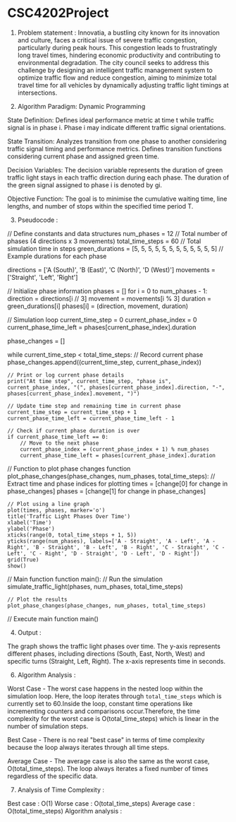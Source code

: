 # CSC4202Project

1) Problem statement : 
Innovatia, a bustling city known for its innovation and culture, faces a critical issue of severe traffic congestion, particularly during peak hours. This congestion leads to frustratingly long travel times, hindering economic productivity and contributing to environmental degradation. The city council seeks to address this challenge by designing an intelligent traffic management system to optimize traffic flow and reduce congestion, aiming to minimize total travel time for all vehicles by dynamically adjusting traffic light timings at intersections.

2) Algorithm Paradigm: Dynamic Programming

State Definition:
Defines ideal performance metric at time t while traffic signal is in phase i. 
Phase i may indicate different traffic signal orientations. 

State Transition:
Analyzes transition from one phase to another considering traffic signal timing and performance metrics. 
Defines transition functions considering current phase and assigned green time. 

Decision Variables:
The decision variable represents the duration of green traffic light stays in each traffic direction during each phase. 
The duration of the green signal assigned to phase i is denoted by gi. 


Objective Function:
The goal is to minimise the cumulative waiting time, line lengths, and number of stops within the specified time period T.
   
3) Pseudocode : 

// Define constants and data structures
num_phases = 12  // Total number of phases (4 directions x 3 movements)
total_time_steps = 60  // Total simulation time in steps
green_durations = [5, 5, 5, 5, 5, 5, 5, 5, 5, 5, 5, 5]  // Example durations for each phase

directions = ['A (South)', 'B (East)', 'C (North)', 'D (West)']
movements = ['Straight', 'Left', 'Right']

// Initialize phase information
phases = []
for i = 0 to num_phases - 1:
    direction = directions[i // 3]
    movement = movements[i % 3]
    duration = green_durations[i]
    phases[i] = (direction, movement, duration)

// Simulation loop
current_time_step = 0
current_phase_index = 0
current_phase_time_left = phases[current_phase_index].duration

phase_changes = []

while current_time_step < total_time_steps:
    // Record current phase
    phase_changes.append((current_time_step, current_phase_index))

    // Print or log current phase details
    print("At time step", current_time_step, "phase is", current_phase_index, "(", phases[current_phase_index].direction, "-", phases[current_phase_index].movement, ")")

    // Update time step and remaining time in current phase
    current_time_step = current_time_step + 1
    current_phase_time_left = current_phase_time_left - 1

    // Check if current phase duration is over
    if current_phase_time_left == 0:
        // Move to the next phase
        current_phase_index = (current_phase_index + 1) % num_phases
        current_phase_time_left = phases[current_phase_index].duration

// Function to plot phase changes
function plot_phase_changes(phase_changes, num_phases, total_time_steps):
    // Extract time and phase indices for plotting
    times = [change[0] for change in phase_changes]
    phases = [change[1] for change in phase_changes]

    // Plot using a line graph
    plot(times, phases, marker='o')
    title('Traffic Light Phases Over Time')
    xlabel('Time')
    ylabel('Phase')
    xticks(range(0, total_time_steps + 1, 5))
    yticks(range(num_phases), labels=['A - Straight', 'A - Left', 'A - Right', 'B - Straight', 'B - Left', 'B - Right', 'C - Straight', 'C - Left', 'C - Right', 'D - Straight', 'D - Left', 'D - Right'])
    grid(True)
    show()

// Main function
function main():
    // Run the simulation
    simulate_traffic_light(phases, num_phases, total_time_steps)

    // Plot the results
    plot_phase_changes(phase_changes, num_phases, total_time_steps)

// Execute main function
main()

4) Output :

The graph shows the traffic light phases over time. The y-axis represents different phases, including directions (South, East, North, West) and specific turns (Straight, Left, Right). The x-axis represents time in seconds.

6) Algorithm Analysis : 
  
Worst Case - The worst case happens in the nested loop within the simulation loop. Here, the loop iterates through `total_time_steps` which is currently set to 60.Inside the loop, constant time operations like incrementing counters and comparisons occur.Therefore, the time complexity for the worst case is O(total_time_steps) which is linear in the number of simulation steps.

Best Case - There is no real "best case" in terms of time complexity because the loop always iterates through all time steps.

Average Case - The average case is also the same as the worst case, O(total_time_steps). The loop always iterates a fixed number of times regardless of the specific data.

7) Analysis of Time Complexity :
   
Best case : O(1)
Worse case : O(total_time_steps)
Average case : O(total_time_steps)
Algorithm analysis :
   
